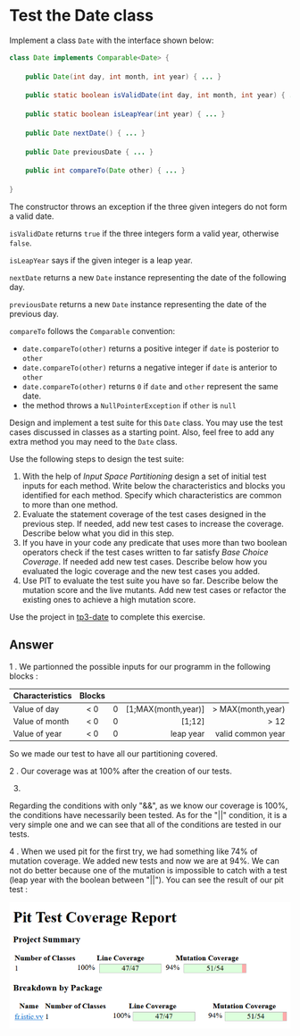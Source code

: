 # Test the Date class

Implement a class `Date` with the interface shown below:

```java
class Date implements Comparable<Date> {

    public Date(int day, int month, int year) { ... }

    public static boolean isValidDate(int day, int month, int year) { ... }

    public static boolean isLeapYear(int year) { ... }

    public Date nextDate() { ... }

    public Date previousDate { ... }

    public int compareTo(Date other) { ... }

}
```

The constructor throws an exception if the three given integers do not form a valid date.

`isValidDate` returns `true` if the three integers form a valid year, otherwise `false`.

`isLeapYear` says if the given integer is a leap year.

`nextDate` returns a new `Date` instance representing the date of the following day.

`previousDate` returns a new `Date` instance representing the date of the previous day.

`compareTo` follows the `Comparable` convention:

* `date.compareTo(other)` returns a positive integer if `date` is posterior to `other`
* `date.compareTo(other)` returns a negative integer if `date` is anterior to `other`
* `date.compareTo(other)` returns `0` if `date` and `other` represent the same date.
* the method throws a `NullPointerException` if `other` is `null` 

Design and implement a test suite for this `Date` class.
You may use the test cases discussed in classes as a starting point. 
Also, feel free to add any extra method you may need to the `Date` class.


Use the following steps to design the test suite:

1. With the help of *Input Space Partitioning* design a set of initial test inputs for each method. Write below the characteristics and blocks you identified for each method. Specify which characteristics are common to more than one method.
2. Evaluate the statement coverage of the test cases designed in the previous step. If needed, add new test cases to increase the coverage. Describe below what you did in this step.
3. If you have in your code any predicate that uses more than two boolean operators check if the test cases written to far satisfy *Base Choice Coverage*. If needed add new test cases. Describe below how you evaluated the logic coverage and the new test cases you added.
4. Use PIT to evaluate the test suite you have so far. Describe below the mutation score and the live mutants. Add new test cases or refactor the existing ones to achieve a high mutation score.

Use the project in [tp3-date](../code/tp3-date) to complete this exercise.

## Answer

1 . We partionned the possible inputs for our programm in the following blocks :

| Characteristics  | Blocks  |  | | |
| :----------------------- |:------------------------:| --:|--:|--:|
| Value of day 	|< 0	| 0    |  [1;MAX(month,year)] | > MAX(month,year)|
| Value of month  |< 0	| 0    | [1;12]|> 12
| Value of year | < 0 | 0    | leap year | valid common year

So we made our test to have all our partitioning covered. 

2 .
Our coverage was at 100% after the creation of our tests.

3.
Regarding the conditions with only "&&", as we know our coverage is 100%, the conditions have necessarily been tested.
As for the "||" condition, it is a very simple one and we can see that all of the conditions are tested in our tests.

4 .
When we used pit for the first try, we had something like 74% of mutation coverage. We added new tests and now we are at 94%. We can not do better because one of the mutation is impossible to catch with a test (leap year with the boolean between "||").
You can see the result of our pit test : 

![HERE](https://github.com/lise-rg/VV-ISTIC-TP3/blob/main/exercises/pir%20report%20date.png)
